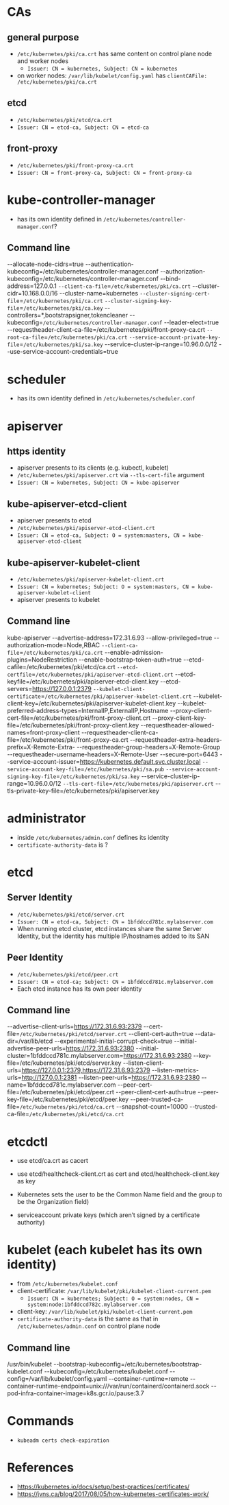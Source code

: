 # CAs
## general purpose
- `/etc/kubernetes/pki/ca.crt` has same content on control plane node and worker nodes
  - `Issuer: CN = kubernetes, Subject: CN = kubernetes`
- on worker nodes: `/var/lib/kubelet/config.yaml` has `clientCAFile: /etc/kubernetes/pki/ca.crt`
## etcd
- `/etc/kubernetes/pki/etcd/ca.crt`
- `Issuer: CN = etcd-ca, Subject: CN = etcd-ca`
## front-proxy
- `/etc/kubernetes/pki/front-proxy-ca.crt`
- `Issuer: CN = front-proxy-ca, Subject: CN = front-proxy-ca`


# kube-controller-manager
- has its own identity defined in `/etc/kubernetes/controller-manager.conf`?
## Command line
--allocate-node-cidrs=true
--authentication-kubeconfig=/etc/kubernetes/controller-manager.conf
--authorization-kubeconfig=/etc/kubernetes/controller-manager.conf
--bind-address=127.0.0.1
`--client-ca-file`=`/etc/kubernetes/pki/ca.crt`
--cluster-cidr=10.168.0.0/16
--cluster-name=kubernetes
`--cluster-signing-cert-file`=`/etc/kubernetes/pki/ca.crt`
`--cluster-signing-key-file`=`/etc/kubernetes/pki/ca.key`
--controllers=*,bootstrapsigner,tokencleaner
--kubeconfig=`/etc/kubernetes/controller-manager.conf`
--leader-elect=true
--requestheader-client-ca-file=/etc/kubernetes/pki/front-proxy-ca.crt
`--root-ca-file`=`/etc/kubernetes/pki/ca.crt`
`--service-account-private-key-file`=`/etc/kubernetes/pki/sa.key`
--service-cluster-ip-range=10.96.0.0/12 -
-use-service-account-credentials=true

# scheduler
- has its own identity defined in `/etc/kubernetes/scheduler.conf`

# apiserver
## https identity
- apiserver presents to its clients (e.g. kubectl, kubelet)
- `/etc/kubernetes/pki/apiserver.crt` via `--tls-cert-file` argument
- `Issuer: CN = kubernetes, Subject: CN = kube-apiserver`
## kube-apiserver-etcd-client
- apiserver presents to etcd
- `/etc/kubernetes/pki/apiserver-etcd-client.crt`
- `Issuer: CN = etcd-ca, Subject: O = system:masters, CN = kube-apiserver-etcd-client`
## kube-apiserver-kubelet-client
- `/etc/kubernetes/pki/apiserver-kubelet-client.crt`
- `Issuer: CN = kubernetes; Subject: O = system:masters, CN = kube-apiserver-kubelet-client`
- apiserver presents to kubelet
## Command line
kube-apiserver
  --advertise-address=172.31.6.93
  --allow-privileged=true
  --authorization-mode=Node,RBAC
  `--client-ca-file`=`/etc/kubernetes/pki/ca.crt`
  --enable-admission-plugins=NodeRestriction
  --enable-bootstrap-token-auth=true
  --etcd-cafile=/etc/kubernetes/pki/etcd/ca.crt
  `--etcd-certfile`=`/etc/kubernetes/pki/apiserver-etcd-client.crt`
  --etcd-keyfile=/etc/kubernetes/pki/apiserver-etcd-client.key
  --etcd-servers=https://127.0.0.1:2379
  `--kubelet-client-certificate`=`/etc/kubernetes/pki/apiserver-kubelet-client.crt`
  --kubelet-client-key=/etc/kubernetes/pki/apiserver-kubelet-client.key
  --kubelet-preferred-address-types=InternalIP,ExternalIP,Hostname
  --proxy-client-cert-file=/etc/kubernetes/pki/front-proxy-client.crt
  --proxy-client-key-file=/etc/kubernetes/pki/front-proxy-client.key
  --requestheader-allowed-names=front-proxy-client
  --requestheader-client-ca-file=/etc/kubernetes/pki/front-proxy-ca.crt
  --requestheader-extra-headers-prefix=X-Remote-Extra-
  --requestheader-group-headers=X-Remote-Group
  --requestheader-username-headers=X-Remote-User
  --secure-port=6443
  --service-account-issuer=https://kubernetes.default.svc.cluster.local
  `--service-account-key-file`=`/etc/kubernetes/pki/sa.pub`
  `--service-account-signing-key-file`=`/etc/kubernetes/pki/sa.key`
  --service-cluster-ip-range=10.96.0.0/12
  `--tls-cert-file`=`/etc/kubernetes/pki/apiserver.crt`
  --tls-private-key-file=/etc/kubernetes/pki/apiserver.key

# administrator
- inside `/etc/kubernetes/admin.conf` defines its identity
- `certificate-authority-data` is ?

# etcd
## Server Identity
- `/etc/kubernetes/pki/etcd/server.crt`
- `Issuer: CN = etcd-ca, Subject: CN = 1bfddccd781c.mylabserver.com`
- When running etcd cluster, etcd instances share the same Server Identity, but the identity has multiple IP/hostnames added to its SAN
## Peer Identity
- `/etc/kubernetes/pki/etcd/peer.crt`
- `Issuer: CN = etcd-ca; Subject: CN = 1bfddccd781c.mylabserver.com`
- Each etcd instance has its own peer identity
## Command line
--advertise-client-urls=https://172.31.6.93:2379
--cert-file=`/etc/kubernetes/pki/etcd/server.crt`
--client-cert-auth=true
--data-dir=/var/lib/etcd
--experimental-initial-corrupt-check=true
--initial-advertise-peer-urls=https://172.31.6.93:2380
--initial-cluster=1bfddccd781c.mylabserver.com=https://172.31.6.93:2380
--key-file=/etc/kubernetes/pki/etcd/server.key
--listen-client-urls=https://127.0.0.1:2379,https://172.31.6.93:2379
--listen-metrics-urls=http://127.0.0.1:2381
--listen-peer-urls=https://172.31.6.93:2380
--name=1bfddccd781c.mylabserver.com
--peer-cert-file=/etc/kubernetes/pki/etcd/peer.crt
--peer-client-cert-auth=true
--peer-key-file=/etc/kubernetes/pki/etcd/peer.key
--peer-trusted-ca-file=`/etc/kubernetes/pki/etcd/ca.crt`
--snapshot-count=10000
--trusted-ca-file=`/etc/kubernetes/pki/etcd/ca.crt`

# etcdctl
- use etcd/ca.crt as cacert
- use etcd/healthcheck-client.crt as cert and etcd/healthcheck-client.key as key

- Kubernetes sets the user to be the Common Name field and the group to be the Organization field)
- serviceaccount private keys (which aren’t signed by a certificate authority)

# kubelet (each kubelet has its own identity)
- from `/etc/kubernetes/kubelet.conf`
- client-certificate: `/var/lib/kubelet/pki/kubelet-client-current.pem`
  - `Issuer: CN = kubernetes; Subject: O = system:nodes, CN = system:node:1bfddccd782c.mylabserver.com`
- client-key: `/var/lib/kubelet/pki/kubelet-client-current.pem`
- `certificate-authority-data` is the same as that in `/etc/kubernetes/admin.conf` on control plane node
## Command line
/usr/bin/kubelet
  --bootstrap-kubeconfig=/etc/kubernetes/bootstrap-kubelet.conf
  --kubeconfig=/etc/kubernetes/kubelet.conf
  --config=/var/lib/kubelet/config.yaml
  --container-runtime=remote
  --container-runtime-endpoint=unix:///var/run/containerd/containerd.sock
  --pod-infra-container-image=k8s.gcr.io/pause:3.7

# Commands
- `kubeadm certs check-expiration`

# References
- https://kubernetes.io/docs/setup/best-practices/certificates/
- https://jvns.ca/blog/2017/08/05/how-kubernetes-certificates-work/
